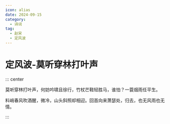 ```yaml
---
icon: alias
date: 2024-09-15
category:
  - 诗词
tag:
  - 赵宋
  - 定风波
---
```


# 定风波-莫听穿林打叶声

<!-- more -->

::: center

莫听穿林打叶声，何妨吟啸且徐行，竹杖芒鞋轻胜马，谁怕？一蓑烟雨任平生。

料峭春风吹酒醒，微冷，山头斜照却相迎。回首向来萧瑟处，归去，也无风雨也无情。

:::